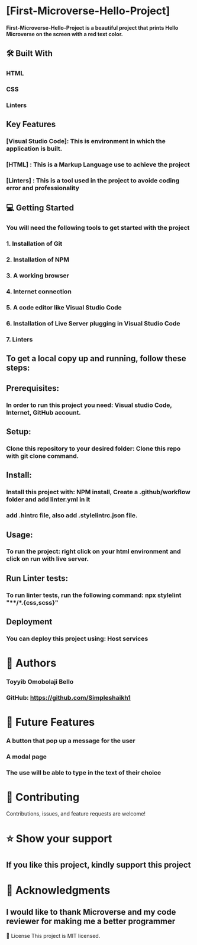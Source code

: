  # [First-Microverse-Hello-Project]

#### First-Microverse-Hello-Project is a beautiful project that prints Hello Microverse on the screen with a red text color.

## 🛠 Built With

### HTML
### CSS
### Linters


## Key Features

### [Visual Studio Code]: This is environment in which the application is built.
### [HTML] : This is a Markup Language use to achieve the project
### [Linters] : This is a tool used in the project to avoide coding error and professionality



## 💻 Getting Started

### You will need the following tools to get started with the project

### 1. Installation of Git
### 2. Installation of NPM
### 3. A working browser
### 4. Internet connection
### 5. A code editor like Visual Studio Code
### 6. Installation of Live Server plugging in Visual Studio Code
### 7. Linters

## To get a local copy up and running, follow these steps:

## Prerequisites:

### In order to run this project you need: Visual studio Code, Internet, GitHub account.

## Setup:

### Clone this repository to your desired folder: Clone this repo with git clone command.

## Install:

### Install this project with: NPM install, Create a .github/workflow folder and add linter.yml in it
### add .hintrc file, also add .stylelintrc.json file.

## Usage:

### To run the project: right click on your html environment and click on run with live server.

## Run Linter tests:

### To run linter tests, run the following command: npx stylelint "**/*.{css,scss}" 

## Deployment
### You can deploy this project using: Host services



# 👥 Authors

### Toyyib Omobolaji Bello


### GitHub: https://github.com/Simpleshaikh1



# 🔭 Future Features

###  A button that pop up a message for the user
### A modal page
### The use will be able to type in the text of their choice


# 🤝 Contributing
Contributions, issues, and feature requests are welcome!


# ⭐️ Show your support

## If you like this project, kindly support this project


# 🙏 Acknowledgments

## I would like to thank Microverse and my code reviewer for making me a better programmer


📝 License
This project is MIT licensed.
